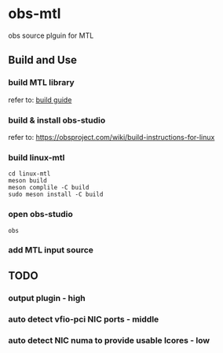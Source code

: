 # obs-mtl

obs source plguin for MTL

## Build and Use

### build MTL library

refer to: [build guide](../../doc/build.md)

### build & install obs-studio

refer to: <https://obsproject.com/wiki/build-instructions-for-linux>

### build linux-mtl

``` shell
cd linux-mtl
meson build
meson complile -C build
sudo meson install -C build
```

### open obs-studio

``` shell
obs
```

### add MTL input source

## TODO

### output plugin   -   high

### auto detect vfio-pci NIC ports  -   middle

### auto detect NIC numa to provide usable lcores   -   low
